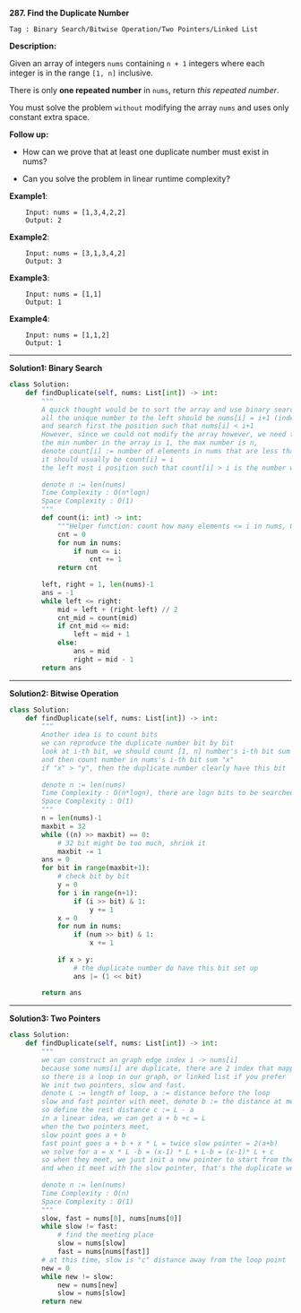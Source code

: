 **287. Find the Duplicate Number**

```Tag : Binary Search/Bitwise Operation/Two Pointers/Linked List```

**Description:**

Given an array of integers ```nums``` containing ```n + 1``` integers where each integer is in the range ```[1, n]``` inclusive.

There is only **one repeated number** in ```nums```, return *this repeated number*.

You must solve the problem ```without``` modifying the array ```nums``` and uses only constant extra space.

**Follow up:**

+ How can we prove that at least one duplicate number must exist in nums?

+ Can you solve the problem in linear runtime complexity?

**Example1**:

        Input: nums = [1,3,4,2,2]
        Output: 2
        
**Example2**:      

        Input: nums = [3,1,3,4,2]
        Output: 3
        
**Example3**:   

        Input: nums = [1,1]
        Output: 1

**Example4**:   

        Input: nums = [1,1,2]
        Output: 1
        
-----------

**Solution1: Binary Search**

```python
class Solution:
    def findDuplicate(self, nums: List[int]) -> int:
        """
        A quick thought would be to sort the array and use binary search
        all the unique number to the left should be nums[i] = i+1 (index starting from 0)
        and search first the position such that nums[i] < i+1
        However, since we could not modify the array however, we need to use an alternative
        the min number in the array is 1, the max number is n,
        denote count[i] := number of elements in nums that are less than or equal i
        it should usually be count[i] = i
        the left most i position such that count[i] > i is the number we are looking for
        
        denote n := len(nums)
        Time Complexity : O(n*logn)
        Space Complexity : O(1)
        """
        def count(i: int) -> int:
            """Helper function: count how many elements <= i in nums, O(n) time"""
            cnt = 0
            for num in nums:
                if num <= i:
                    cnt += 1
            return cnt
        
        left, right = 1, len(nums)-1
        ans = -1
        while left <= right:
            mid = left + (right-left) // 2
            cnt_mid = count(mid)
            if cnt_mid <= mid:
                left = mid + 1
            else:
                ans = mid
                right = mid - 1
        return ans
```

-----------

**Solution2: Bitwise Operation**

```python
class Solution:
    def findDuplicate(self, nums: List[int]) -> int:
        """
        Another idea is to count bits
        we can reproduce the duplicate number bit by bit
        look at i-th bit, we should count [1, n] number's i-th bit sum "y"
        and then count number in nums's i-th bit sum "x"
        if "x" > "y", then the duplicate number clearly have this bit
        
        denote n := len(nums)
        Time Complexity : O(n*logn), there are logn bits to be searched
        Space Complexity : O(1)
        """
        n = len(nums)-1
        maxbit = 32
        while ((n) >> maxbit) == 0:
            # 32 bit might be too much, shrink it
            maxbit -= 1
        ans = 0
        for bit in range(maxbit+1):
            # check bit by bit
            y = 0
            for i in range(n+1):
                if (i >> bit) & 1:
                    y += 1
            x = 0
            for num in nums:
                if (num >> bit) & 1:
                    x += 1
            
            if x > y:
                # the duplicate number do have this bit set up
                ans |= (1 << bit)
        
        return ans
```

-----------

**Solution3: Two Pointers**

```python
class Solution:
    def findDuplicate(self, nums: List[int]) -> int:
        """
        we can construct an graph edge index i -> nums[i]
        because some nums[i] are duplicate, there are 2 index that mapped to nums[i]
        so there is a loop in our graph, or linked list if you prefer
        We init two pointers, slow and fast.
        denote L := length of loop, a := distance before the loop
        slow and fast pointer with meet, denote b := the distance at meeting point in the loop
        so define the rest distance c := L - a
        in a linear idea, we can get a + b +c = L
        when the two pointers meet,
        slow point goes a + b
        fast point goes a + b + x * L = twice slow pointer = 2(a+b)
        we solve for a = x * L -b = (x-1) * L + L-b = (x-1)* L + c
        so when they meet, we just init a new pointer to start from the beginning
        and when it meet with the slow pointer, that's the duplicate we are looking for
        
        denote n := len(nums)
        Time Complexity : O(n)
        Space Complexity : O(1)
        """
        slow, fast = nums[0], nums[nums[0]]
        while slow != fast:
            # find the meeting place
            slow = nums[slow]
            fast = nums[nums[fast]]
        # at this time, slow is "c" distance away from the loop point
        new = 0
        while new != slow:
            new = nums[new]
            slow = nums[slow]
        return new
```
